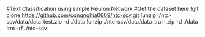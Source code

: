 #Text Classification using simple Neuron Network
#Get the dataset here
!git clone https://github.com/congnghia0609/ntc-scv.git
!unzip ./ntc-scv/data/data_test.zip -d ./data
!unzip ./ntc-scv/data/data_train.zip -d ./data
!rm -rf ./ntc-scv
